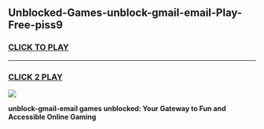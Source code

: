 
## Unblocked-Games-unblock-gmail-email-Play-Free-piss9
<h3>
<a href="https://premium76.site?title=unblock-gmail-email&ref=21A">CLICK TO PLAY</a></h3>
<hr>

<h3>
<a href="https://premium76.site?title=unblock-gmail-email&ref=21A">CLICK 2 PLAY</a>
  
</h3>

<a href="https://premium76.site?title=unblock-gmail-email&ref=21A"><img src="https://clearcache.store/games.png"></a>


**unblock-gmail-email games unblocked: Your Gateway to Fun and Accessible Online Gaming**
